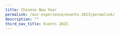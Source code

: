 ```yaml
---
title: Chinese New Year
permalink: /our-experience/events-2023/permalink/
description: ""
third_nav_title: Events 2023
---
```

